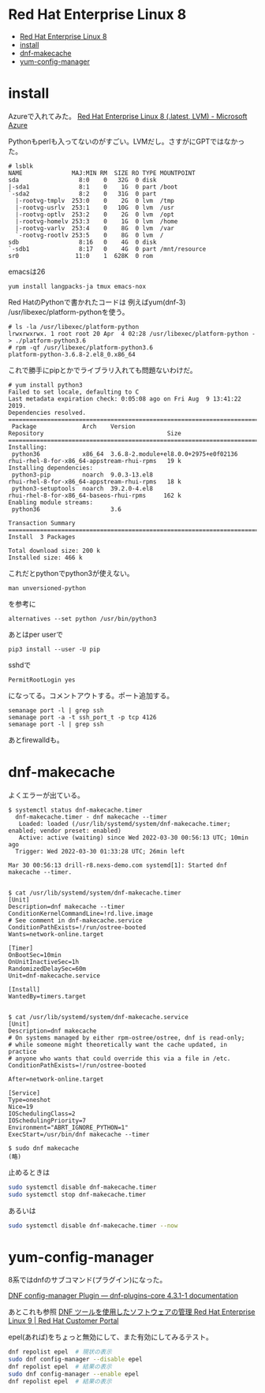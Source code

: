 # Red Hat Enterprise Linux 8

- [Red Hat Enterprise Linux 8](#red-hat-enterprise-linux-8)
- [install](#install)
- [dnf-makecache](#dnf-makecache)
- [yum-config-manager](#yum-config-manager)

# install

Azureで入れてみた。
[Red Hat Enterprise Linux 8 (.latest, LVM) - Microsoft Azure](https://portal.azure.com/#create/hub)


Pythonもperlも入ってないのがすごい。LVMだし。さすがにGPTではなかった。

```
# lsblk
NAME              MAJ:MIN RM  SIZE RO TYPE MOUNTPOINT
sda                 8:0    0   32G  0 disk
|-sda1              8:1    0    1G  0 part /boot
`-sda2              8:2    0   31G  0 part
  |-rootvg-tmplv  253:0    0    2G  0 lvm  /tmp
  |-rootvg-usrlv  253:1    0   10G  0 lvm  /usr
  |-rootvg-optlv  253:2    0    2G  0 lvm  /opt
  |-rootvg-homelv 253:3    0    1G  0 lvm  /home
  |-rootvg-varlv  253:4    0    8G  0 lvm  /var
  `-rootvg-rootlv 253:5    0    8G  0 lvm  /
sdb                 8:16   0    4G  0 disk
`-sdb1              8:17   0    4G  0 part /mnt/resource
sr0                11:0    1  628K  0 rom
```

emacsは26

```
yum install langpacks-ja tmux emacs-nox
```

Red HatのPythonで書かれたコードは
例えばyum(dnf-3)
/usr/libexec/platform-pythonを使う。

```
# ls -la /usr/libexec/platform-python
lrwxrwxrwx. 1 root root 20 Apr  4 02:28 /usr/libexec/platform-python -> ./platform-python3.6
# rpm -qf /usr/libexec/platform-python3.6
platform-python-3.6.8-2.el8_0.x86_64
```

これで勝手にpipとかでライブラリ入れても問題ないわけだ。

```
# yum install python3
Failed to set locale, defaulting to C
Last metadata expiration check: 0:05:08 ago on Fri Aug  9 13:41:22 2019.
Dependencies resolved.
========================================================================================================================
 Package             Arch    Version                                  Repository                                   Size
========================================================================================================================
Installing:
 python36            x86_64  3.6.8-2.module+el8.0.0+2975+e0f02136     rhui-rhel-8-for-x86_64-appstream-rhui-rpms   19 k
Installing dependencies:
 python3-pip         noarch  9.0.3-13.el8                             rhui-rhel-8-for-x86_64-appstream-rhui-rpms   18 k
 python3-setuptools  noarch  39.2.0-4.el8                             rhui-rhel-8-for-x86_64-baseos-rhui-rpms     162 k
Enabling module streams:
 python36                    3.6

Transaction Summary
========================================================================================================================
Install  3 Packages

Total download size: 200 k
Installed size: 466 k
```

これだとpythonでpython3が使えない。

```
man unversioned-python
```
を参考に

```
alternatives --set python /usr/bin/python3
```

あとはper userで
```
pip3 install --user -U pip
```

sshdで
```
PermitRootLogin yes
```
になってる。コメントアウトする。ポート追加する。

```
semanage port -l | grep ssh
semanage port -a -t ssh_port_t -p tcp 4126
semanage port -l | grep ssh
```
あとfirewalldも。


# dnf-makecache

よくエラーが出ている。

```
$ systemctl status dnf-makecache.timer
  dnf-makecache.timer - dnf makecache --timer
   Loaded: loaded (/usr/lib/systemd/system/dnf-makecache.timer; enabled; vendor preset: enabled)
   Active: active (waiting) since Wed 2022-03-30 00:56:13 UTC; 10min ago
  Trigger: Wed 2022-03-30 01:33:28 UTC; 26min left

Mar 30 00:56:13 drill-r8.nexs-demo.com systemd[1]: Started dnf makecache --timer.


$ cat /usr/lib/systemd/system/dnf-makecache.timer
[Unit]
Description=dnf makecache --timer
ConditionKernelCommandLine=!rd.live.image
# See comment in dnf-makecache.service
ConditionPathExists=!/run/ostree-booted
Wants=network-online.target

[Timer]
OnBootSec=10min
OnUnitInactiveSec=1h
RandomizedDelaySec=60m
Unit=dnf-makecache.service

[Install]
WantedBy=timers.target


$ cat /usr/lib/systemd/system/dnf-makecache.service
[Unit]
Description=dnf makecache
# On systems managed by either rpm-ostree/ostree, dnf is read-only;
# while someone might theoretically want the cache updated, in practice
# anyone who wants that could override this via a file in /etc.
ConditionPathExists=!/run/ostree-booted

After=network-online.target

[Service]
Type=oneshot
Nice=19
IOSchedulingClass=2
IOSchedulingPriority=7
Environment="ABRT_IGNORE_PYTHON=1"
ExecStart=/usr/bin/dnf makecache --timer

$ sudo dnf makecache
(略)
```

止めるときは
```bash
sudo systemctl disable dnf-makecache.timer
sudo systemctl stop dnf-makecache.timer
```

あるいは
```bash
sudo systemctl disable dnf-makecache.timer --now
```

# yum-config-manager 

8系ではdnfのサブコマンド(プラグイン)になった。

[DNF config\-manager Plugin — dnf\-plugins\-core 4\.3\.1\-1 documentation](https://dnf-plugins-core.readthedocs.io/en/latest/config_manager.html)

あとこれも参照
[DNF ツールを使用したソフトウェアの管理 Red Hat Enterprise Linux 9 | Red Hat Customer Portal](https://access.redhat.com/documentation/ja-jp/red_hat_enterprise_linux/9/html-single/managing_software_with_the_dnf_tool/index#proc_listing-repositories_assembly_searching-for-rhel-9-content)


epel(あれば)をちょっと無効にして、また有効にしてみるテスト。
```bash
dnf repolist epel  # 現状の表示
sudo dnf config-manager --disable epel
dnf repolist epel  # 結果の表示
sudo dnf config-manager --enable epel
dnf repolist epel  # 結果の表示
```
